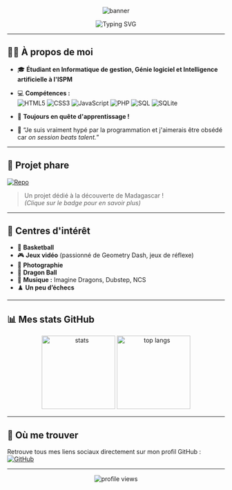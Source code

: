 <!-- Bannière d'accueil -->
<p align="center">
  <img src="https://capsule-render.vercel.app/api?type=waving&color=0:7F7FD5,100:91EAE4&height=200&section=header&text=Salut%20👋%20Je%20suis%20Safidy-Mahefa&fontSize=40&fontAlign=50&fontColor=ffffff" alt="banner" />
</p>

<p align="center">
  <img src="https://readme-typing-svg.demolab.com?font=Fira+Code&duration=3000&pause=1000&color=7F7FD5&center=true&vCenter=true&multiline=true&width=700&height=60&lines=%C3%89tudiant+en+Informatique+de+gestion,+G%C3%A9nie+logiciel,+IA+%E2%9C%A8;Passionn%C3%A9+par+le+code+et+l'apprentissage+continu+!+%F0%9F%92%BB" alt="Typing SVG" />
</p>

---

## 🙋‍♂️ À propos de moi

- 🎓 **Étudiant en Informatique de gestion, Génie logiciel et Intelligence artificielle à l'ISPM**
- 💻 **Compétences :**  
  ![HTML5](https://img.shields.io/badge/HTML5-E34F26?logo=html5&logoColor=fff&style=for-the-badge)
  ![CSS3](https://img.shields.io/badge/CSS3-1572B6?logo=css3&logoColor=fff&style=for-the-badge)
  ![JavaScript](https://img.shields.io/badge/JavaScript-F7DF1E?logo=javascript&logoColor=323330&style=for-the-badge)
  ![PHP](https://img.shields.io/badge/PHP-777BB4?logo=php&logoColor=fff&style=for-the-badge)
  ![SQL](https://img.shields.io/badge/SQL-4479A1?logo=mysql&logoColor=fff&style=for-the-badge)
  ![SQLite](https://img.shields.io/badge/SQLite-003B57?logo=sqlite&logoColor=fff&style=for-the-badge)

- 🧠 **Toujours en quête d'apprentissage !**
- 🚀 “Je suis vraiment hypé par la programmation et j'aimerais être obsédé car _on session beats talent._”

---

## 🚩 Projet phare

[![Repo](https://img.shields.io/badge/-Connais%20tu%20Madagascar-91EAE4?style=for-the-badge&logo=github&logoColor=white)](https://github.com/Safidy-Mahefa/connais-tu-madagascar)

> Un projet dédié à la découverte de Madagascar !  
> *(Clique sur le badge pour en savoir plus)*

---

## 🎯 Centres d'intérêt

- 🏀 **Basketball**  
- 🎮 **Jeux vidéo** (passionné de Geometry Dash, jeux de réflexe)
- 📸 **Photographie**
- 🐉 **Dragon Ball**
- 🎵 **Musique :** Imagine Dragons, Dubstep, NCS
- ♟️ **Un peu d’échecs**

---

## 📊 Mes stats GitHub

<p align="center">
  <img src="https://github-readme-stats.vercel.app/api?username=Safidy-Mahefa&show_icons=true&theme=radical" alt="stats" height="170"/>
  <img src="https://github-readme-stats.vercel.app/api/top-langs/?username=Safidy-Mahefa&layout=compact&hide=css,html&theme=radical" alt="top langs" height="170"/>
</p>

---

## 🔗 Où me trouver

Retrouve tous mes liens sociaux directement sur mon profil GitHub :  
[![GitHub](https://img.shields.io/badge/-Safidy--Mahefa-181717?style=for-the-badge&logo=github)](https://github.com/Safidy-Mahefa)

---

<p align="center">
  <img src="https://komarev.com/ghpvc/?username=Safidy-Mahefa&style=flat-square&color=7F7FD5" alt="profile views" />
</p>

<!-- Feel free to customiser encore plus selon tes envies ! -->